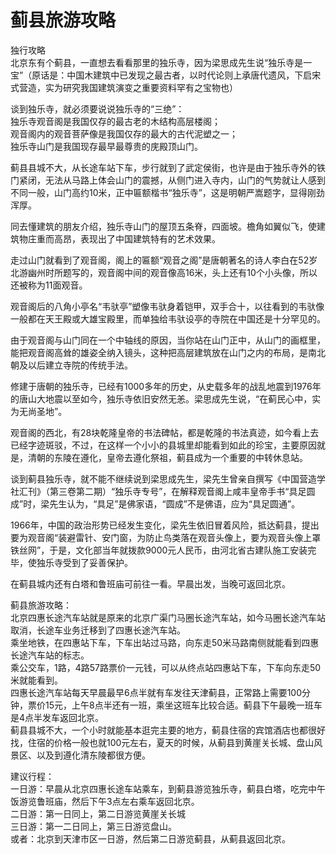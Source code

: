 # 蓟县旅游攻略  
独行攻略  
北京东有个蓟县，一直想去看看那里的独乐寺，因为梁思成先生说“独乐寺是一宝”（原话是：中国木建筑中已发现之最古者，以时代论则上承唐代遗风，下启宋式营造，实为研究我国建筑演变之重要资料罕有之宝物也）  

谈到独乐寺，就必须要说说独乐寺的“三绝”：  
独乐寺观音阁是我国仅存的最古老的木结构高层楼阁；  
观音阁内的观音菩萨像是我国仅存的最大的古代泥塑之一；  
独乐寺山门是我国现存最早最尊贵的庑殿顶山门。  

蓟县县城不大，从长途车站下车，步行就到了武定侯街，也许是由于独乐寺外的铁门紧闭，无法从马路上体会山门的震撼，从侧门进入寺内，山门的气势就让人感到不同一般，山门高约10米，正中匾额楷书“独乐寺”，这是明朝严嵩题字，显得刚劲浑厚。  

同去懂建筑的朋友介绍，独乐寺山门的屋顶五条脊，四面坡。檐角如翼似飞，使建筑物庄重而高昂，表现出了中国建筑特有的艺术效果。  

走过山门就看到了观音阁，阁上的匾额“观音之阁”是唐朝著名的诗人李白在52岁北游幽州时所题写的，观音阁中间的观音像高16米，头上还有10个小头像，所以还被称为11面观音。  

观音阁后的八角小亭名“韦驮亭”塑像韦驮身着铠甲，双手合十，以往看到的韦驮像一般都在天王殿或大雄宝殿里，而单独给韦驮设亭的寺院在中国还是十分罕见的。  

由于观音阁与山门同在一个中轴线的原因，当你站在山门正中，从山门的画框里，能把观音阁高耸的雄姿全纳入镜头，这种把高层建筑放在山门之内的布局，是南北朝及以后建立寺院的传统手法。  

修建于唐朝的独乐寺，已经有1000多年的历史，从史载多年的战乱地震到1976年的唐山大地震以至如今，独乐寺依旧安然无恙。梁思成先生说，“在蓟民心中，实为无尚圣地”。  

观音阁的西北，有28块乾隆皇帝的书法碑帖，都是乾隆的书法真迹，如今看上去已经字迹斑驳，不过，在这样一个小小的县城里却能看到如此的珍宝，主要原因就是，清朝的东陵在遵化，皇帝去遵化祭祖，蓟县成为一个重要的中转休息站。  

谈到蓟县独乐寺，就不能不继续说到梁思成先生，梁先生曾亲自撰写《中国营造学社汇刊》（第三卷第二期）“独乐寺专号”，在解释观音阁上咸丰皇帝手书“具足圆成”时，梁先生认为，“具足”是佛家语，“圆成”不是佛语，应为“具足圆通”。  

1966年，中国的政治形势已经发生变化，梁先生依旧冒着风险，抵达蓟县，提出要为观音阁“装避雷针、安门窗，为防止鸟类落在观音头像上，要为观音头像上罩铁丝网”，于是，文化部当年就拨款9000元人民币，由河北省古建队施工安装完毕，使独乐寺受到了妥善保护。  

在蓟县城内还有白塔和鲁班庙可前往一看。早晨出发，当晚可返回北京。  

蓟县旅游攻略：  
北京四惠长途汽车站就是原来的北京广渠门马圈长途汽车站，如今马圈长途汽车站取消，长途车业务迁移到了四惠长途汽车站。  
乘坐地铁，在四惠站下车，下车出站过马路，向东走50米马路南侧就能看到四惠长途汽车站的标志。  
乘公交车，1路，4路57路票价一元钱，可以从终点站四惠站下车，下车向东走50米就能看到。  
四惠长途汽车站每天早晨最早6点半就有车发往天津蓟县，正常路上需要100分钟，票价15元，上午8点半还有一班，乘坐这班车比较合适。蓟县下午最晚一班车是4点半发车返回北京。  
蓟县县城不大，一个小时就能基本逛完主要的地方，蓟县住宿的宾馆酒店也都很好找，住宿的价格一般也就100元左右，夏天的时候，从蓟县到黄崖关长城、盘山风景区、以及到遵化清东陵都很方便。  

建议行程：  
一日游：早晨从北京四惠长途车站乘车，到蓟县游览独乐寺，蓟县白塔，吃完中午饭游览鲁班庙，然后下午3点左右乘车返回北京。  
二日游：第一日同上，第二日游览黄崖关长城  
三日游：第一二日同上，第三日游览盘山。  
或者：北京到天津市区一日游，然后第二日游览蓟县，从蓟县返回北京。  

<!-- Last processed: 2025-07-22 03:44:26 -->
